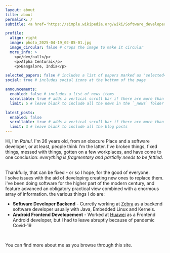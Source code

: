 ```yaml
---
layout: about
title: about
permalink: /
subtitle: <a href='https://simple.wikipedia.org/wiki/Software_developer'>Software Developer</a>. Arbitrary source of external development. Rationalist.

profile:
  align: right
  image: photo_2025-04-19_02-05-01.jpg
  image_circular: false # crops the image to make it circular
  more_info: >
    <p>/dev/null</p>
    <p>Alpha Centurai</p>
    <p>Bangalore, India</p>

selected_papers: false # includes a list of papers marked as "selected={true}"
social: true # includes social icons at the bottom of the page

announcements:
  enabled: false # includes a list of news items
  scrollable: true # adds a vertical scroll bar if there are more than 3 news items
  limit: 5 # leave blank to include all the news in the `_news` folder

latest_posts:
  enabled: false
  scrollable: true # adds a vertical scroll bar if there are more than 3 new posts items
  limit: 3 # leave blank to include all the blog posts
---
```



Hi, I'm  _Rahul_. I'm 26  years old, from an obscure Place and a software developer, or at least, people think I'm the latter. I've broken things, fixed things, messed with things, gotten on a few workplaces, and have come to one conclusion:  _everything is fragmentary and partially needs to be fettled_.

<br />
Thankfully, that can be fixed - or so I hope, for the good of everyone.

<br />
I solve issues with the aid of developing creating new ones to replace them. i've been doing software for the higher part of the modern century, and feature advanced an obligatory practical view combined with a enormous array of information.  the various things I do are:

-   **Software Developer Backend**  - Curretly working at  [Zebra](https://www.zebra.com/)  as a backend software developer usually with Java, Embedded Linux and Kernels.
-   **Android Frontend Developement**  - Worked at  [Huawei](https://www.huawei.com/)  as a Frontend Android developer, but I had to leave abruptly because of pandemic Covid-19

<br />

You can find more about me as you browse through this site.